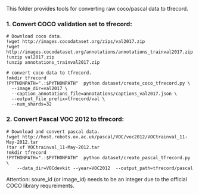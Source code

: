 This folder provides tools for converting raw coco/pascal data to tfrecord.

### 1. Convert COCO validation set to tfrecord:

    # Download coco data.
    !wget http://images.cocodataset.org/zips/val2017.zip
    !wget http://images.cocodataset.org/annotations/annotations_trainval2017.zip
    !unzip val2017.zip
    !unzip annotations_trainval2017.zip

    # convert coco data to tfrecord.
    !mkdir tfrecord
    !PYTHONPATH=".:$PYTHONPATH"  python dataset/create_coco_tfrecord.py \
      --image_dir=val2017 \
      --caption_annotations_file=annotations/captions_val2017.json \
      --output_file_prefix=tfrecord/val \
      --num_shards=32

### 2. Convert Pascal VOC 2012 to tfrecord:

    # Download and convert pascal data.
    !wget http://host.robots.ox.ac.uk/pascal/VOC/voc2012/VOCtrainval_11-May-2012.tar
    !tar xf VOCtrainval_11-May-2012.tar
    !mkdir tfrecord
    !PYTHONPATH=".:$PYTHONPATH"  python dataset/create_pascal_tfrecord.py  \
        --data_dir=VOCdevkit --year=VOC2012  --output_path=tfrecord/pascal

Attention:  soure_id (or image_id) needs to be an integer due to the official COCO library requreiments. 
